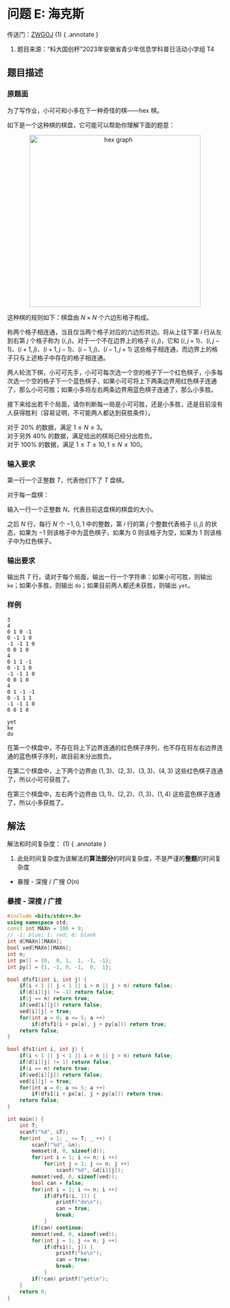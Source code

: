 # 问题 E: 海克斯

传送门：[ZWGOJ](http://81.68.64.169/problem.php?cid=1012&pid=4) (1)
{ .annotate }

1.  题目来源：“科大国创杯”2023年安徽省青少年信息学科普日活动小学组 T4

## 题目描述

### 原题面

为了写作业，小可可和小多在下一种奇怪的棋——hex 棋。

如下是一个这种棋的棋盘，它可能可以帮助你理解下面的题意：

<!-- ![pic](image.png){ width="400" } -->
<center><img src="../image.png" alt="hex graph" width="400px" /></center>
<!---->

这种棋的规则如下：棋盘由 $N \times N$ 个六边形格子构成。

称两个格子相连通，当且仅当两个格子对应的六边形共边。将从上往下第 $i$ 行从左到右第 $j$ 个格子称为 $(i, j)$。对于一个不在边界上的格子 $(i, j)$，它和 $(i, j + 1)$、$(i, j − 1)$、$(i + 1, j)$、$(i + 1, j − 1)$、$(i − 1, j)$、$(i − 1, j + 1)$ 这些格子相连通，而边界上的格子只与上述格子中存在的格子相连通。

两人轮流下棋，小可可先手，小可可每次选一个空的格子下一个红色棋子，小多每次选一个空的格子下一个蓝色棋子，如果小可可将上下两条边界用红色棋子连通了，那么小可可胜；如果小多将左右两条边界用蓝色棋子连通了，那么小多胜。

接下来给出若干个局面，请你判断每一局是小可可胜，还是小多胜，还是目前没有人获得胜利（容易证明，不可能两人都达到获胜条件）。

对于 $20 \%$ 的数据，满足 $1 \le N \le 3$。  
对于另外 $40 \%$ 的数据，满足给出的棋局已经分出胜负。  
对于 $100 \%$ 的数据，满足 $1 \le T \le 10, 1 \le N \le 100$。

### 输入要求

第一行一个正整数 $T$，代表他们下了 $T$ 盘棋。

对于每一盘棋：

输入一行一个正整数 $N$，代表目前这盘棋的棋盘的大小。

之后 $N$ 行，每行 $N$ 个 $−1, 0, 1$ 中的整数，第 $i$ 行的第 $j$ 个整数代表格子 $(i, j)$ 的状态，如果为 $−1$ 则该格子中为蓝色棋子，如果为 $0$ 则该格子为空，如果为 $1$ 则该格子中为红色棋子。

### 输出要求

输出共 $T$ 行，请对于每个局面，输出一行一个字符串：如果小可可胜，则输出 $\texttt{ke}$；如果小多胜，则输出 $\texttt{do}$；如果目前两人都还未获胜，则输出 $\texttt{yet}$。

### 样例

<div class="grid" markdown>

```text
3
4
0 1 0 -1
0 -1 1 0
-1 -1 1 0
0 0 1 0
4
0 1 1 -1
0 -1 1 0
-1 -1 1 0
0 0 1 0
4
0 1 -1 -1
0 -1 1 1
-1 -1 1 0
0 0 1 0
```

```text
yet
ke
do
```

</div>

在第一个棋盘中，不存在将上下边界连通的红色棋子序列，也不存在将左右边界连通的蓝色棋子序列，故目前未分出胜负。

在第二个棋盘中，上下两个边界由 $(1, 3)$、$(2, 3)$、$(3, 3)$、$(4, 3)$ 这些红色棋子连通了，所以小可可获胜了。

在第三个棋盘中，左右两个边界由 $(3, 1)$、$(2, 2)$、$(1, 3)$、$(1, 4)$ 这些蓝色棋子连通了，所以小多获胜了。

## 解法

解法和时间复杂度： (1)
{ .annotate }

1.  此处时间复杂度为该解法的**算法部分**的时间复杂度，不是严谨的**整题**的时间复杂度

<!---->
- 暴搜 - 深搜 / 广搜 $O(n)$

### 暴搜 - 深搜 / 广搜

```cpp
#include <bits/stdc++.h>
using namespace std;
const int MAXn = 100 + 9;
// -1: blue; 1: red; 0: blank
int d[MAXn][MAXn];
bool ved[MAXn][MAXn];
int n;
int px[] = {0,  0, 1,  1, -1, -1};
int py[] = {1, -1, 0, -1,  0,  1};

bool dfsf1(int i, int j) {
    if(i < 1 || j < 1 || i > n || j > n) return false;
    if(d[i][j] != -1) return false;
    if(j == n) return true;
    if(ved[i][j]) return false;
    ved[i][j] = true;
    for(int a = 0; a <= 5; a ++)
        if(dfsf1(i + px[a], j + py[a])) return true;
    return false;
}

bool dfs1(int i, int j) {
    if(i < 1 || j < 1 || i > n || j > n) return false;
    if(d[i][j] != 1) return false;
    if(i == n) return true;
    if(ved[i][j]) return false;
    ved[i][j] = true;
    for(int a = 0; a <= 5; a ++)
        if(dfs1(i + px[a], j + py[a])) return true;
    return false;
}

int main() {
    int T;
    scanf("%d", &T);
    for(int _ = 1; _ <= T; _ ++) {
        scanf("%d", &n);
        memset(d, 0, sizeof(d));
        for(int i = 1; i <= n; i ++)
            for(int j = 1; j <= n; j ++)
                scanf("%d", &d[i][j]);
        memset(ved, 0, sizeof(ved));
        bool can = false;
        for(int i = 1; i <= n; i ++)
            if(dfsf1(i, 1)) {
                printf("do\n");
                can = true;
                break;
            }
        if(can) continue;
        memset(ved, 0, sizeof(ved));
        for(int j = 1; j <= n; j ++)
            if(dfs1(1, j)) {
                printf("ke\n");
                can = true;
                break;
            }
        if(!can) printf("yet\n");
    }
    return 0;
}
```
